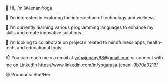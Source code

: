 👋 Hi, I’m @JenaniYoga

👀 I’m interested in exploring the intersection of technology and wellness.

🌱 I’m currently learning various programming languages to enhance my skills and create innovative solutions.

💞️ I’m looking to collaborate on projects related to mindfulness apps, health-tech, and educational tools.

📫 You can reach me via email at yohajenany98@gmail.com or connect with me on LinkedIn https://www.linkedin.com/in/yogarasa-jenani-9b70a3219/

😄 Pronouns: She/Her
<!---
JenaniYoga/JenaniYoga is a ✨ special ✨ repository because its `README.md` (this file) appears on your GitHub profile.
You can click the Preview link to take a look at your changes.
--->
